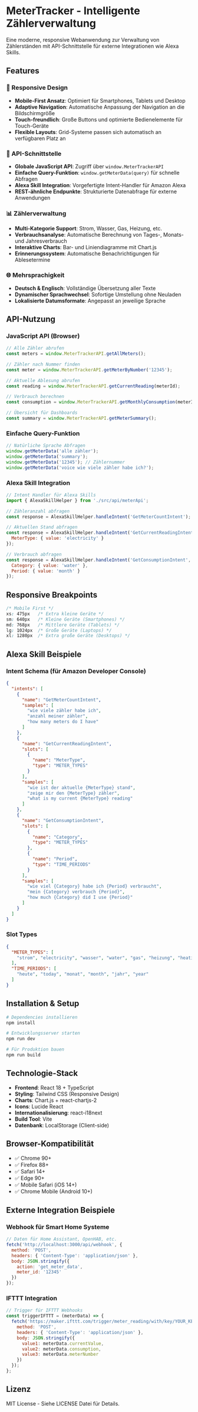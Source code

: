 # MeterTracker - Intelligente Zählerverwaltung

Eine moderne, responsive Webanwendung zur Verwaltung von Zählerständen mit API-Schnittstelle für externe Integrationen wie Alexa Skills.

## Features

### 📱 Responsive Design
- **Mobile-First Ansatz**: Optimiert für Smartphones, Tablets und Desktop
- **Adaptive Navigation**: Automatische Anpassung der Navigation an die Bildschirmgröße
- **Touch-freundlich**: Große Buttons und optimierte Bedienelemente für Touch-Geräte
- **Flexible Layouts**: Grid-Systeme passen sich automatisch an verfügbaren Platz an

### 🔌 API-Schnittstelle
- **Globale JavaScript API**: Zugriff über `window.MeterTrackerAPI`
- **Einfache Query-Funktion**: `window.getMeterData(query)` für schnelle Abfragen
- **Alexa Skill Integration**: Vorgefertigte Intent-Handler für Amazon Alexa
- **REST-ähnliche Endpunkte**: Strukturierte Datenabfrage für externe Anwendungen

### 📊 Zählerverwaltung
- **Multi-Kategorie Support**: Strom, Wasser, Gas, Heizung, etc.
- **Verbrauchsanalyse**: Automatische Berechnung von Tages-, Monats- und Jahresverbrauch
- **Interaktive Charts**: Bar- und Liniendiagramme mit Chart.js
- **Erinnerungssystem**: Automatische Benachrichtigungen für Ablesetermine

### 🌐 Mehrsprachigkeit
- **Deutsch & Englisch**: Vollständige Übersetzung aller Texte
- **Dynamischer Sprachwechsel**: Sofortige Umstellung ohne Neuladen
- **Lokalisierte Datumsformate**: Angepasst an jeweilige Sprache

## API-Nutzung

### JavaScript API (Browser)

```javascript
// Alle Zähler abrufen
const meters = window.MeterTrackerAPI.getAllMeters();

// Zähler nach Nummer finden
const meter = window.MeterTrackerAPI.getMeterByNumber('12345');

// Aktuelle Ablesung abrufen
const reading = window.MeterTrackerAPI.getCurrentReading(meterId);

// Verbrauch berechnen
const consumption = window.MeterTrackerAPI.getMonthlyConsumption(meterId, 2024, 12);

// Übersicht für Dashboards
const summary = window.MeterTrackerAPI.getMeterSummary();
```

### Einfache Query-Funktion

```javascript
// Natürliche Sprache Abfragen
window.getMeterData('alle zähler');
window.getMeterData('summary');
window.getMeterData('12345'); // Zählernummer
window.getMeterData('voice wie viele zähler habe ich?');
```

### Alexa Skill Integration

```javascript
// Intent Handler für Alexa Skills
import { AlexaSkillHelper } from './src/api/meterApi';

// Zähleranzahl abfragen
const response = AlexaSkillHelper.handleIntent('GetMeterCountIntent');

// Aktuellen Stand abfragen
const response = AlexaSkillHelper.handleIntent('GetCurrentReadingIntent', {
  MeterType: { value: 'electricity' }
});

// Verbrauch abfragen
const response = AlexaSkillHelper.handleIntent('GetConsumptionIntent', {
  Category: { value: 'water' },
  Period: { value: 'month' }
});
```

## Responsive Breakpoints

```css
/* Mobile First */
xs: 475px   /* Extra kleine Geräte */
sm: 640px   /* Kleine Geräte (Smartphones) */
md: 768px   /* Mittlere Geräte (Tablets) */
lg: 1024px  /* Große Geräte (Laptops) */
xl: 1280px  /* Extra große Geräte (Desktops) */
```

## Alexa Skill Beispiele

### Intent Schema (für Amazon Developer Console)

```json
{
  "intents": [
    {
      "name": "GetMeterCountIntent",
      "samples": [
        "wie viele zähler habe ich",
        "anzahl meiner zähler",
        "how many meters do I have"
      ]
    },
    {
      "name": "GetCurrentReadingIntent",
      "slots": [
        {
          "name": "MeterType",
          "type": "METER_TYPES"
        }
      ],
      "samples": [
        "wie ist der aktuelle {MeterType} stand",
        "zeige mir den {MeterType} zähler",
        "what is my current {MeterType} reading"
      ]
    },
    {
      "name": "GetConsumptionIntent",
      "slots": [
        {
          "name": "Category",
          "type": "METER_TYPES"
        },
        {
          "name": "Period",
          "type": "TIME_PERIODS"
        }
      ],
      "samples": [
        "wie viel {Category} habe ich {Period} verbraucht",
        "mein {Category} verbrauch {Period}",
        "how much {Category} did I use {Period}"
      ]
    }
  ]
}
```

### Slot Types

```json
{
  "METER_TYPES": [
    "strom", "electricity", "wasser", "water", "gas", "heizung", "heating"
  ],
  "TIME_PERIODS": [
    "heute", "today", "monat", "month", "jahr", "year"
  ]
}
```

## Installation & Setup

```bash
# Dependencies installieren
npm install

# Entwicklungsserver starten
npm run dev

# Für Produktion bauen
npm run build
```

## Technologie-Stack

- **Frontend**: React 18 + TypeScript
- **Styling**: Tailwind CSS (Responsive Design)
- **Charts**: Chart.js + react-chartjs-2
- **Icons**: Lucide React
- **Internationalisierung**: react-i18next
- **Build Tool**: Vite
- **Datenbank**: LocalStorage (Client-side)

## Browser-Kompatibilität

- ✅ Chrome 90+
- ✅ Firefox 88+
- ✅ Safari 14+
- ✅ Edge 90+
- ✅ Mobile Safari (iOS 14+)
- ✅ Chrome Mobile (Android 10+)

## Externe Integration Beispiele

### Webhook für Smart Home Systeme

```javascript
// Daten für Home Assistant, OpenHAB, etc.
fetch('http://localhost:3000/api/webhook', {
  method: 'POST',
  headers: { 'Content-Type': 'application/json' },
  body: JSON.stringify({
    action: 'get_meter_data',
    meter_id: '12345'
  })
});
```

### IFTTT Integration

```javascript
// Trigger für IFTTT Webhooks
const triggerIFTTT = (meterData) => {
  fetch('https://maker.ifttt.com/trigger/meter_reading/with/key/YOUR_KEY', {
    method: 'POST',
    headers: { 'Content-Type': 'application/json' },
    body: JSON.stringify({
      value1: meterData.currentValue,
      value2: meterData.consumption,
      value3: meterData.meterNumber
    })
  });
};
```

## Lizenz

MIT License - Siehe LICENSE Datei für Details.